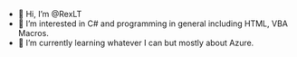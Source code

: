 - 👋 Hi, I’m @RexLT
- 👀 I’m interested in C# and programming in general including HTML, VBA Macros.
- 🌱 I’m currently learning whatever I can but mostly about Azure.

<!---
RexLT/RexLT is a ✨ special ✨ repository because its `README.md` (this file) appears on your GitHub profile.
You can click the Preview link to take a look at your changes.
--->
